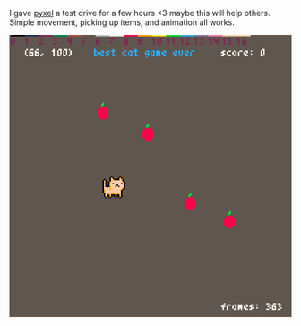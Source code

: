 I gave [pyxel](https://github.com/kitao/pyxel/) a test drive for a few hours <3 maybe this will help others.  
Simple movement, picking up items, and animation all works.

![scrot](scrot.png)
